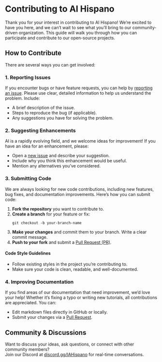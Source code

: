 # Contributing to AI Hispano

Thank you for your interest in contributing to AI Hispano! We’re excited to have you here, and we can’t wait to see what you’ll bring to our community-driven organization. This guide will walk you through how you can participate and contribute to our open-source projects.

## How to Contribute

There are several ways you can get involved:

### 1. Reporting Issues
If you encounter bugs or have feature requests, you can help by [reporting an issue](https://github.com/IAHispano/Applio/issues). Please use clear, detailed information to help us understand the problem. Include:
- A brief description of the issue.
- Steps to reproduce the bug (if applicable).
- Any suggestions you have for solving the problem.

### 2. Suggesting Enhancements
AI is a rapidly evolving field, and we welcome ideas for improvement! If you have an idea for an enhancement, please:
- Open a [new issue](https://github.com/IAHispano/Applio/issues/new) and describe your suggestion.
- Include why you think this enhancement would be useful.
- Mention any alternatives you’ve considered.

### 3. Submitting Code
We are always looking for new code contributions, including new features, bug fixes, and documentation improvements. Here’s how you can submit code:
1. **Fork the repository** you want to contribute to.
2. **Create a branch** for your feature or fix:  
   ```
   git checkout -b your-branch-name
   ```
3. **Make your changes** and commit them to your branch. Write a clear commit message.
4. **Push to your fork** and submit a [Pull Request (PR)](https://github.com/IAHispano/Applio/pulls).

#### Code Style Guidelines
- Follow existing styles in the project you’re contributing to.
- Make sure your code is clean, readable, and well-documented.

### 4. Improving Documentation
If you find areas of our documentation that need improvement, we’d love your help! Whether it’s fixing a typo or writing new tutorials, all contributions are appreciated. You can:
- Edit markdown files directly in GitHub or locally.
- Submit your changes via a [Pull Request](https://github.com/IAHispano/Applio/pulls).

## Community & Discussions

Want to discuss your ideas, ask questions, or connect with other community members?  
Join our Discord at [discord.gg/IAHispano](https://discord.gg/IAHispano) for real-time conversations.
